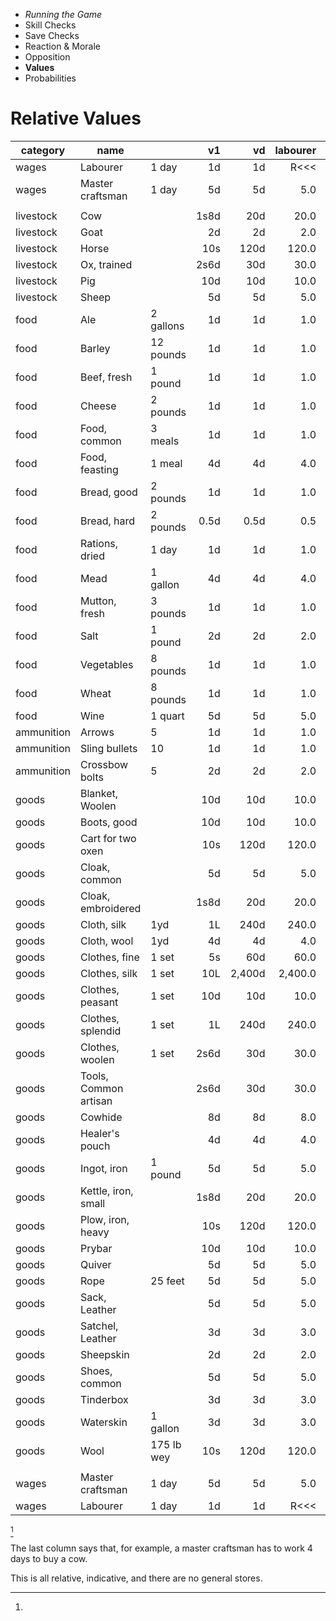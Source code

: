 
<!-- .margin.compass -->
* _Running the Game_
* Skill Checks
* Save Checks
* Reaction & Morale
* Opposition
* **Values**
* Probabilities


# Relative Values

| category  | name                        |              | v1       | vd       | labourer | master   |
|-----------|-----------------------------|--------------|---------:|---------:|---------:|---------:|
| wages     | Labourer                    |        1 day |       1d |       1d | R<<<     |      0.2 |
| wages     | Master craftsman            |        1 day |       5d |       5d |      5.0 | R<<<     |
|           |                             |              |          |          |          |          |
| livestock | Cow                         |              |     1s8d |      20d |     20.0 |      4.0 |
| livestock | Goat                        |              |       2d |       2d |      2.0 |      0.4 |
| livestock | Horse                       |              |      10s |     120d |    120.0 |     24.0 |
| livestock | Ox, trained                 |              |     2s6d |      30d |     30.0 |      6.0 |
| livestock | Pig                         |              |      10d |      10d |     10.0 |      2.0 |
| livestock | Sheep                       |              |       5d |       5d |      5.0 |      1.0 |
| food      | Ale                         |    2 gallons |       1d |       1d |      1.0 |      0.2 |
| food      | Barley                      |    12 pounds |       1d |       1d |      1.0 |      0.2 |
| food      | Beef, fresh                 |      1 pound |       1d |       1d |      1.0 |      0.2 |
| food      | Cheese                      |     2 pounds |       1d |       1d |      1.0 |      0.2 |
| food      | Food, common                |      3 meals |       1d |       1d |      1.0 |      0.2 |
| food      | Food, feasting              |       1 meal |       4d |       4d |      4.0 |      0.8 |
| food      | Bread, good                 |     2 pounds |       1d |       1d |      1.0 |      0.2 |
| food      | Bread, hard                 |     2 pounds |     0.5d |     0.5d |      0.5 |      0.1 |
| food      | Rations, dried              |        1 day |       1d |       1d |      1.0 |      0.2 |
| food      | Mead                        |     1 gallon |       4d |       4d |      4.0 |      0.8 |
| food      | Mutton, fresh               |     3 pounds |       1d |       1d |      1.0 |      0.2 |
| food      | Salt                        |      1 pound |       2d |       2d |      2.0 |      0.4 |
| food      | Vegetables                  |     8 pounds |       1d |       1d |      1.0 |      0.2 |
| food      | Wheat                       |     8 pounds |       1d |       1d |      1.0 |      0.2 |
| food      | Wine                        |      1 quart |       5d |       5d |      5.0 |      1.0 |
| ammunition | Arrows                     |            5 |       1d |       1d |      1.0 |      0.2 |
| ammunition | Sling bullets              |           10 |       1d |       1d |      1.0 |      0.2 |
| ammunition | Crossbow bolts             |            5 |       2d |       2d |      2.0 |      0.4 |
| goods     | Blanket, Woolen             |              |      10d |      10d |     10.0 |      2.0 |
| goods     | Boots, good                 |              |      10d |      10d |     10.0 |      2.0 |
| goods     | Cart for two oxen           |              |      10s |     120d |    120.0 |     24.0 |
| goods     | Cloak, common               |              |       5d |       5d |      5.0 |      1.0 |
| goods     | Cloak, embroidered          |              |     1s8d |      20d |     20.0 |      4.0 |
| goods     | Cloth, silk                 |          1yd |       1L |     240d |    240.0 |     48.0 |
| goods     | Cloth, wool                 |          1yd |       4d |       4d |      4.0 |      0.8 |
| goods     | Clothes, fine               |        1 set |       5s |      60d |     60.0 |     12.0 |
| goods     | Clothes, silk               |        1 set |      10L |   2,400d |  2,400.0 |    480.0 |
| goods     | Clothes, peasant            |        1 set |      10d |      10d |     10.0 |      2.0 |
| goods     | Clothes, splendid           |        1 set |       1L |     240d |    240.0 |     48.0 |
| goods     | Clothes, woolen             |        1 set |     2s6d |      30d |     30.0 |      6.0 |
| goods     | Tools, Common artisan       |              |     2s6d |      30d |     30.0 |      6.0 |
| goods     | Cowhide                     |              |       8d |       8d |      8.0 |      1.6 |
| goods     | Healer's pouch              |              |       4d |       4d |      4.0 |      0.8 |
| goods     | Ingot, iron                 |      1 pound |       5d |       5d |      5.0 |      1.0 |
| goods     | Kettle, iron, small         |              |     1s8d |      20d |     20.0 |      4.0 |
| goods     | Plow, iron, heavy           |              |      10s |     120d |    120.0 |     24.0 |
| goods     | Prybar                      |              |      10d |      10d |     10.0 |      2.0 |
| goods     | Quiver                      |              |       5d |       5d |      5.0 |      1.0 |
| goods     | Rope                        |      25 feet |       5d |       5d |      5.0 |      1.0 |
| goods     | Sack, Leather               |              |       5d |       5d |      5.0 |      1.0 |
| goods     | Satchel, Leather            |              |       3d |       3d |      3.0 |      0.6 |
| goods     | Sheepskin                   |              |       2d |       2d |      2.0 |      0.4 |
| goods     | Shoes, common               |              |       5d |       5d |      5.0 |      1.0 |
| goods     | Tinderbox                   |              |       3d |       3d |      3.0 |      0.6 |
| goods     | Waterskin                   |     1 gallon |       3d |       3d |      3.0 |      0.6 |
| goods     | Wool                        |   175 lb wey |      10s |     120d |    120.0 |     24.0 |
|           |                             |              |          |          |          |          |
| wages     | Master craftsman            |        1 day |       5d |       5d |      5.0 | R<<<     |
| wages     | Labourer                    |        1 day |       1d |       1d | R<<<     |      0.2 |

[^1]

[^1]:
  <!-- .u325px -->
  The last column says that, for example, a master craftsman has to work 4 days to buy a cow.

  This is all relative, indicative, and there are no general stores.

